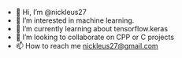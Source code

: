 - 👋 Hi, I’m @nickleus27
- 👀 I’m interested in machine learning.
- 🌱 I’m currently learning about tensorflow.keras
- 💞️ I’m looking to collaborate on CPP or C projects
- 📫 How to reach me nickleus27@gmail.com

<!---
nickleus27/nickleus27 is a ✨ special ✨ repository because its `README.md` (this file) appears on your GitHub profile.
You can click the Preview link to take a look at your changes.
--->
